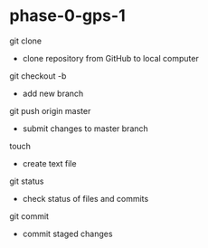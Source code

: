 # phase-0-gps-1

git clone
- clone repository from GitHub to local computer

git checkout -b
- add new branch

git push origin master
- submit changes to master branch

touch
- create text file

git status
- check status of files and commits

git commit
- commit staged changes
